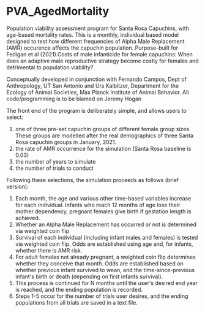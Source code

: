 # PVA_AgedMortality
Population viability assessment program for Santa Rosa Capuchins, with age-based mortality rates. This is a monthly, individual based model designed to test how different frequencies of Alpha Male Replacement (AMR) occurence affects the capuchin population. Purpose-built for Fedigan et al (2021).Costs of male infanticide for female capuchins: When does an adaptive male reproductive strategy become costly for females and detrimental to population viability? 

Conceptually developed in conjunction with Fernando Campos, Dept of Anthropology, UT San Antonio and Urs Kalbitzer, Department for the Ecology of Animal Societies, Max Planck Institute of Animal Behavior. All code/programming is to be blamed on Jeremy Hogan 

The front end of the program is deliberately simple, and allows users to select:  
1. one of three pre-set capuchin groups of different female group sizes. These groups are modelled after the real demographics of three Santa Rosa capuchin groups in January, 2021. 
2. the rate of AMR occurrence for the simulation (Santa Rosa baseline is 0.03)
3. the number of years to simulate 
4. the number of trials to conduct

Following these selections, the simulation proceeds as follows (brief version): 
1. Each month, the age and various other time-based variables increase for each individual. Infants who reach 12 months of age lose their mother dependency, pregnant females give birth if gestation length is achieved. 
2. Whether an Alpha Male Replacement has occurred or not is determined via weighted coin flip
3. Survival of each individual (including infant males and females) is tested via weighted coin flip. Odds are established using age and, for infants, whether there is AMR risk. 
4. For adult females not already pregnant, a weighted coin flip determines whether they conceive that month. Odds are established based on whether previous infant survived to wean, and the time-since-previous infant's birth or death (depending on first infants survival). 
5. This process is continued for N months until the user's desired end year is reached, and the ending population is recorded. 
6. Steps 1-5 occur for the number of trials user desires, and the ending populations from all trials are saved in a text file. 
